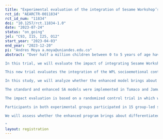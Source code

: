```yaml
---
title: "Experimental evaluation of the integration of Sesame Workshop’s Watch, Play, Learn and the Semillas de Apego intervention to foster maternal mental health and early childhood development among conflict-affected communities in Colombia"
rct_id: "AEARCTR-0011834"
rct_id_num: "11834"
doi: "10.1257/rct.11834-1.0"
date: "2023-07-24"
status: "on_going"
jel: "C93, I15, I25, O12"
start_year: "2023-04-03"
end_year: "2023-12-20"
pi: "Andres Moya a.moya@uniandes.edu.co"
abstract: "Over half a million children between 0 to 5 years of age have been affected by armed conflict and forced displacement in Colombia, while many others have been forced to migrate with their families from Venezuela. While conflict and displacement can bring about devastating effects for young children, healthy ad secure emotional attachments between children and caregivers can help regulate the socioemotional responses to stress and adversities and lay the foundations for proper early childhood development. 
In this trial, we will evaluate the impact of integrating Sesame Workshop’s Watch, Play, Learn (WPL) socioemotional content within the Semillas de Apego program (SA). The program is a community and group-based psychosocial intervention focused on restoring mental health and promoting healthy child-parent attachments of caregivers of young children in conflict-affected settings. Between 2018 and 2020, the impact evaluation of SA was implemented in Tumaco, Colombia with a sample of around 1,400 primary caregivers of children ages 2-5. The results of the impact evaluation demonstrate that the program had sizeable and statistically significant effects on caregiver mental health, the style and quality of the child-caregiver relationship, and on child mental health and development. 
This new trial evaluates the integration of the WPL socioemotional contents within the SA program to strengthen socio-emotional learning and regulation among the children of the caregivers participating in the SA group sessions. Specifically, the SA and WPL enhanced model integrates 23 socioemotional videos and 3 visual aids from WPL into the SA curriculum. While the SA standard approach targets children indirectly by supporting their caregivers, the enhanced model aims to reach children directly through the delivery of these contents and to strengthen caregivers’ capacities to connect with their children through 1) improved understanding of children’s social-emotional development; 2) specific age-appropriate contents that enable caregivers to engage with their children’s in social-emotional learning ; 3) increased avenues for socioemotional co-regulation (this is, the improved socioemotional regulation of children will have positive effects on their caregivers, which will then create positive feedbacks on children themselves). 
In this study, we will analyze whether the enhanced model brings about additional impacts on caregivers’ mental health, caregiver-child relationships, and children’s developmental outcomes. Since we are limited by the study’s sample and underpowered, this trial should be considered as a feasibility study with the hope of a future well-powered impact evaluation. In parallel, we will conduct a process evaluation based on the principles of implementation science to understand the processes and factors that enable or hinder the appropriate integration of the two programs.  
The standard and enhanced SA models were implemented in Tumaco and Jamundí, two municipalities in Colombia heavily affected by violence and poverty during the first cohort of 2023 (April – July). Over a time span of 7 months, we will follow the implementation of the enhanced program with 20 groups of on average 16 participants each, all of them mothers or primary caregivers of children 3 to 5, thereby reaching a total of 320 participants and their children. 
The impact evaluation is based on a randomized control trial in which we will assign eligible subjects to two experimental arms: the standard program, which serves as the control, and the enhanced model, which in this case will be the treatment group. We randomly assigned the implementation groups (n=19) to the treatment (n=9) and control arms (n=10). In this case, each implementation group corresponds to a different neighborhood, meaning that random assignment was conducted at the neighborhood level. 
Participants in both experimental groups participated in 15 group-led sessions over the period of 3 months. Participants in the treatment (enhanced model) group will also have access to WPL videos starting from the 7th session when the program changes focus from the caregiver to the child and their relationship. 
We will assess whether the enhanced program brings about differentiated positive and sequential impacts on the following dimensions, relative to the standard program: (i) primary caregiver’s mental health, (ii) child-parent relationship, (iii) quality of the child-parent emotional bond, (iv) children’s mental health, and (v) children’s cognitive and socioemotional development. For this purpose, data will be collected by an independent firm at baseline and two post-intervention assessments: immediately after the intervention and 4 months after the implementation has concluded to understand the short-run impacts of the enhanced model and whether these impacts persist over time. 
"
layout: registration
---
```


